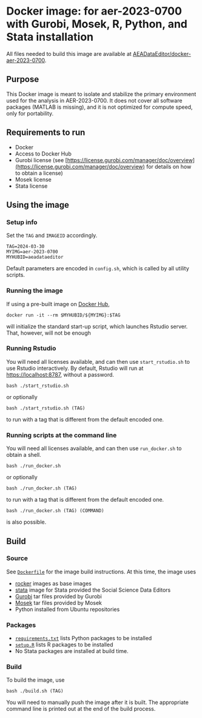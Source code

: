 # Docker image: for aer-2023-0700 with Gurobi, Mosek, R, Python, and Stata installation

All files needed to build this image are available at [AEADataEditor/docker-aer-2023-0700](https://github.com/AEADataEditor/docker-aer-2023-0700).

## Purpose

This Docker image is meant to isolate and stabilize the primary environment used for the analysis in AER-2023-0700. It does not cover all software packages (MATLAB is missing), and it is not optimized for compute speed, only for portability.

## Requirements to run

- Docker
- Access to Docker Hub
- Gurobi license (see [https://license.gurobi.com/manager/doc/overview](https://license.gurobi.com/manager/doc/overview) for details on how to obtain a license)
- Mosek license
- Stata license


## Using the image

### Setup info

Set the `TAG` and `IMAGEID` accordingly.

```
TAG=2024-03-30
MYIMG=aer-2023-0700
MYHUBID=aeadataeditor
```

Default parameters are encoded in `config.sh`, which is called by all utility scripts.

### Running the image 

If using a pre-built image on [Docker Hub](https://hub.docker.com/repository/docker/aeadataeditor/), 

```
docker run -it --rm $MYHUBID/${MYIMG}:$TAG
```

will initialize the standard start-up script, which launches Rstudio server. That, however, will not be enough

### Running Rstudio

You will need all licenses available, and can then use `start_rstudio.sh` to use Rstudio interactively. By default, Rstudio will run at [https://localhost:8787](https://localhost:8787), without a password.

```
bash ./start_rstudio.sh
```

or optionally

```
bash ./start_rstudio.sh (TAG)
```

to run with a tag that is different from the default encoded one.

### Running scripts at the command line

You will need all licenses available, and can then use `run_docker.sh` to obtain a shell. 

```
bash ./run_docker.sh
```

or optionally

```
bash ./run_docker.sh (TAG)
```

to run with a tag that is different from the default encoded one.


```
bash ./run_docker.sh (TAG) (COMMAND)
```

is also possible.

## Build

### Source

See [`Dockerfile`](Dockerfile) for the image build instructions. At this time, the image uses

- [rocker](https://hub.docker.com/r/rocker/) images as base images
- [stata](https://hub.docker.com/r/dataeditors/) image for Stata provided the Social Science Data Editors
- [Gurobi](https://packages.gurobi.com/) tar files provided by Gurobi
- [Mosek](https://www.mosek.com/) tar files provided by Mosek
- Python installed from Ubuntu repositories

### Packages

- [`requirements.txt`](requirements.txt) lists Python packages to be installed
- [`setup.R`](setup.R) lists R packages to be installed
- No Stata packages are installed at build time.

### Build

To build the image, use

```
bash ./build.sh (TAG)
```

You will need to manually push the image after it is built. The appropriate command line is printed out at the end of the build process.

